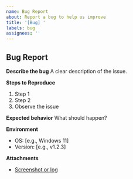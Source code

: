 ```yaml
---
name: Bug Report
about: Report a bug to help us improve
title: '[Bug] '
labels: bug
assignees: ''
---
```


## Bug Report

**Describe the bug**
A clear description of the issue.

**Steps to Reproduce**
1. Step 1
2. Step 2
3. Observe the issue

**Expected behavior**
What should happen?

**Environment**
- OS: [e.g., Windows 11]
- Version: [e.g., v1.2.3]

**Attachments**
- [Screenshot or log](attachment://example.png)
